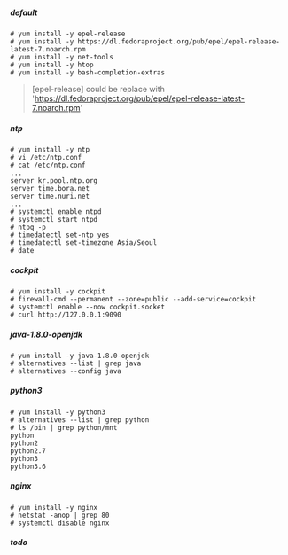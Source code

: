 ##### default

```shell
# yum install -y epel-release
# yum install -y https://dl.fedoraproject.org/pub/epel/epel-release-latest-7.noarch.rpm
# yum install -y net-tools
# yum install -y htop
# yum install -y bash-completion-extras
```

> [epel-release] could be replace with 'https://dl.fedoraproject.org/pub/epel/epel-release-latest-7.noarch.rpm'

##### ntp

```shell
# yum install -y ntp
# vi /etc/ntp.conf
# cat /etc/ntp.conf
...
server kr.pool.ntp.org
server time.bora.net
server time.nuri.net
...
# systemctl enable ntpd
# systemctl start ntpd
# ntpq -p
# timedatectl set-ntp yes
# timedatectl set-timezone Asia/Seoul
# date
```

##### cockpit

```shell
# yum install -y cockpit
# firewall-cmd --permanent --zone=public --add-service=cockpit
# systemctl enable --now cockpit.socket
# curl http://127.0.0.1:9090
```

##### java-1.8.0-openjdk

```shell
# yum install -y java-1.8.0-openjdk
# alternatives --list | grep java
# alternatives --config java
```

##### python3

```shell
# yum install -y python3
# alternatives --list | grep python
# ls /bin | grep python/mnt
python
python2
python2.7
python3
python3.6
```

##### nginx

```shell
# yum install -y nginx
# netstat -anop | grep 80
# systemctl disable nginx
```

##### todo

```shell
```
